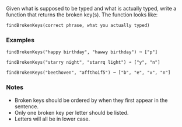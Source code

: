 Given what is supposed to be typed and what is actually typed, write a function that returns the broken key(s). The function looks like:

    findBrokenKeys(correct phrase, what you actually typed)


### Examples ###
    findBrokenKeys("happy birthday", "hawwy birthday") ➞ ["p"]

    findBrokenKeys("starry night", "starrq light") ➞ ["y", "n"]

    findBrokenKeys("beethoven", "affthoif5") ➞ ["b", "e", "v", "n"]


### Notes ###
*   Broken keys should be ordered by when they first appear in the sentence.
*   Only one broken key per letter should be listed.
*   Letters will all be in lower case.